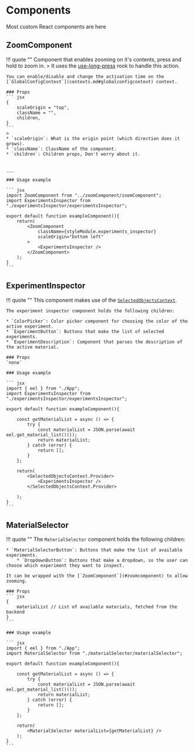 <!--
 Copyright (C) 2023 Hefestus
 
 This file is part of Bolinho.
 
 Bolinho is free software: you can redistribute it and/or modify
 it under the terms of the GNU General Public License as published by
 the Free Software Foundation, either version 3 of the License, or
 (at your option) any later version.
 
 Bolinho is distributed in the hope that it will be useful,
 but WITHOUT ANY WARRANTY; without even the implied warranty of
 MERCHANTABILITY or FITNESS FOR A PARTICULAR PURPOSE.  See the
 GNU General Public License for more details.
 
 You should have received a copy of the GNU General Public License
 along with Bolinho.  If not, see <http://www.gnu.org/licenses/>.
-->

# Components

Most custom React components are here

## ZoomComponent
!!! quote ""
    Component that enables zooming on it's contents, press and hold to zoom in.
    > It uses the [use-long-press](https://github.com/minwork/use-long-press) rook to handle this action.

    You can enable/disable and change the activation time on the [`GlobalConfigContext`](contexts.md#globalconfigcontext) context.

    ### Props 
    ``` jsx
    {
        scaleOrigin = "top",
        className = "",
        children,
    }
    ```
    > 
    * `scaleOrigin`: What is the origin point (which direction does it grows).
    * `className`: ClassName of the component.
    * `children`: Children props, Don't worry about it.


    ___

    ### Usage example

    ``` jsx
    import ZoomComponent from "../zoomComponent/zoomComponent";
    import ExperimentsInspector from "./experimentsInspector/experimentsInspector";

    export default function exampleComponent(){
        return(
            <ZoomComponent
                className={styleModule.experiments_inspector}
                scaleOrigin="bottom left"
            >
                <ExperimentsInspector />
            </ZoomComponent>
        );
    } 
    ```


<!--
## MainPage
!!! quote ""
    This is the main page component, it takes care of the data base manipulation, settings, and access to other pages of the application.

    ### `JSX`
    This is a pseudo code of the main page component layout.
    ```html title=""
    <SelectedObjectsContext.Provider>
        <div className={styleModule.content}>
            <ZoomComponent>
                <GraphComponent experimentList={selectedObjectList} />
            </ZoomComponent>
            <ZoomComponent>
                <MaterialSelector materialList={materialList} />
            </ZoomComponent>
            <ZoomComponent>
                <ExperimentsInspector />
            </ZoomComponent>
            <ZoomComponent>
                <ExtraOptions />
            </ZoomComponent>
        </div>
    </SelectedObjectsContext.Provider>
    ```


    ### Props
    It receives a `materialList` from the `app.js`
    ``` js
    {
        materialList
    }
    ```
    > 
    * `materialList`: List of materials stored on the data base.
-->

## ExperimentInspector

!!! quote ""
    This component makes use of the [`SelectedObjectsContext`](./contexts.md#selectedobjectscontext).

    The experiment inspector component holds the following children:

    * `ColorPicker`: Color picker component for choosing the color of the active experiment.
    * `ExperimentButton`: Buttons that make the list of selected experiments.
    * `ExperimentDescription`: Component that parses the description of the active material.

    ### Props
    `none`

    ### Usage example

    ``` jsx
    import { eel } from "./App";
    import ExperimentsInspector from "./experimentsInspector/experimentsInspector";

    export default function exampleComponent(){

        const getMaterialList = async () => {
            try {
                const materialList = JSON.parse(await eel.get_material_list()());
                return materialList;
            } catch (error) {
                return [];
            }
        };

        return(
            <SelectedObjectsContext.Provider>
                <ExperimentsInspector />
            </SelectedObjectsContext.Provider>

        );
    } 
    ```

## MaterialSelector

!!! quote ""
    The `MaterialSelector` component holds the following children:

    * `MaterialSelectorButton`: Buttons that make the list of available experiments.
        * `DropdownButton`: Buttons that make a dropdown, so the user can choose which experiment they want to inspect.

    It can be wrapped with the [`ZoomComponent`](#zoomcomponent) to allow zooming.

    ### Props
    ``` jsx
    {
        materialList // List of available materials, fetched from the backend
    }
    ```

    ### Usage example

    ``` jsx
    import { eel } from "./App";
    import MaterialSelector from "./materialSelector/materialSelector";

    export default function exampleComponent(){

        const getMaterialList = async () => {
            try {
                const materialList = JSON.parse(await eel.get_material_list()());
                return materialList;
            } catch (error) {
                return [];
            }
        };

        return(
            <MaterialSelector materialList={getMaterialList} />
        );
    } 
    ```

